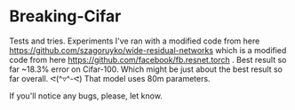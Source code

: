 # Breaking-Cifar
Tests and tries. Experiments I've ran with a modified code from here https://github.com/szagoruyko/wide-residual-networks which is a modified code from here https://github.com/facebook/fb.resnet.torch . Best result so far ~18.3% error on Cifar-100. Which might be just about the best result so far overall. ᕙ(^▿^-ᕙ) That model uses 80m parameters.

If you'll notice any bugs, please, let know.
